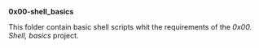**0x00-shell_basics**

This folder contain basic shell scripts whit the requirements of the *0x00. Shell, basics* project.
